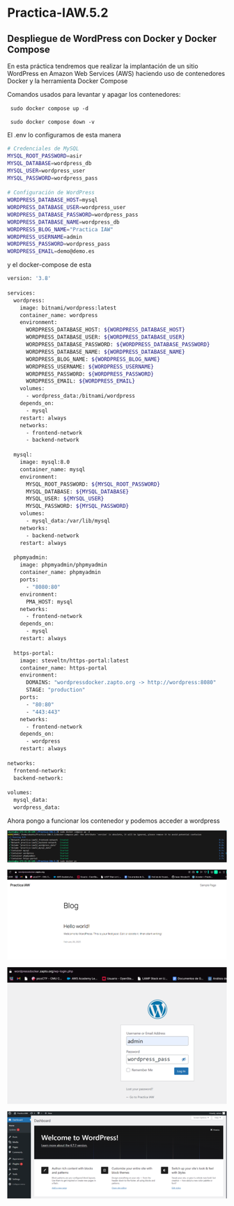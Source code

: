 # Practica-IAW.5.2
## Despliegue de WordPress con Docker y Docker Compose

En esta práctica tendremos que realizar la implantación de un sitio WordPress en Amazon Web Services (AWS) haciendo uso de contenedores Docker y la herramienta Docker Compose

Comandos usados para levantar y apagar los contenedores:

` sudo docker compose up -d` 

` sudo docker compose down -v`

El .env lo configuramos de esta manera

``` bash
# Credenciales de MySQL
MYSQL_ROOT_PASSWORD=asir
MYSQL_DATABASE=wordpress_db
MYSQL_USER=wordpress_user
MYSQL_PASSWORD=wordpress_pass

# Configuración de WordPress
WORDPRESS_DATABASE_HOST=mysql
WORDPRESS_DATABASE_USER=wordpress_user
WORDPRESS_DATABASE_PASSWORD=wordpress_pass
WORDPRESS_DATABASE_NAME=wordpress_db
WORDPRESS_BLOG_NAME="Practica IAW"
WORDPRESS_USERNAME=admin
WORDPRESS_PASSWORD=wordpress_pass
WORDPRESS_EMAIL=demo@demo.es
``` 


y el docker-compose de esta


``` bash
version: '3.8'

services:
  wordpress:
    image: bitnami/wordpress:latest
    container_name: wordpress
    environment:
      WORDPRESS_DATABASE_HOST: ${WORDPRESS_DATABASE_HOST}
      WORDPRESS_DATABASE_USER: ${WORDPRESS_DATABASE_USER}
      WORDPRESS_DATABASE_PASSWORD: ${WORDPRESS_DATABASE_PASSWORD}
      WORDPRESS_DATABASE_NAME: ${WORDPRESS_DATABASE_NAME}
      WORDPRESS_BLOG_NAME: ${WORDPRESS_BLOG_NAME}
      WORDPRESS_USERNAME: ${WORDPRESS_USERNAME}
      WORDPRESS_PASSWORD: ${WORDPRESS_PASSWORD}
      WORDPRESS_EMAIL: ${WORDPRESS_EMAIL}
    volumes:
      - wordpress_data:/bitnami/wordpress
    depends_on:
      - mysql
    restart: always
    networks:
      - frontend-network
      - backend-network

  mysql:
    image: mysql:8.0
    container_name: mysql
    environment:
      MYSQL_ROOT_PASSWORD: ${MYSQL_ROOT_PASSWORD}
      MYSQL_DATABASE: ${MYSQL_DATABASE}
      MYSQL_USER: ${MYSQL_USER}
      MYSQL_PASSWORD: ${MYSQL_PASSWORD}
    volumes:
      - mysql_data:/var/lib/mysql
    networks:
      - backend-network
    restart: always

  phpmyadmin:
    image: phpmyadmin/phpmyadmin
    container_name: phpmyadmin
    ports:
      - "8080:80"
    environment:
      PMA_HOST: mysql
    networks:
      - frontend-network
    depends_on:
      - mysql
    restart: always

  https-portal:
    image: steveltn/https-portal:latest
    container_name: https-portal
    environment:
      DOMAINS: "wordpressdocker.zapto.org -> http://wordpress:8080"
      STAGE: "production"
    ports:
      - "80:80"
      - "443:443"
    networks:
      - frontend-network
    depends_on:
      - wordpress
    restart: always

networks:
  frontend-network:
  backend-network:

volumes:
  mysql_data:
  wordpress_data:
``` 

Ahora pongo a funcionar los contenedor y podemos acceder a wordpress

![](Imagenes/Ejecucion_script.png)

![](Imagenes/Acceso_wordpress.png)

![](Imagenes/Acceso_a_wp.png)

![](Imagenes/wpadmin.png)
